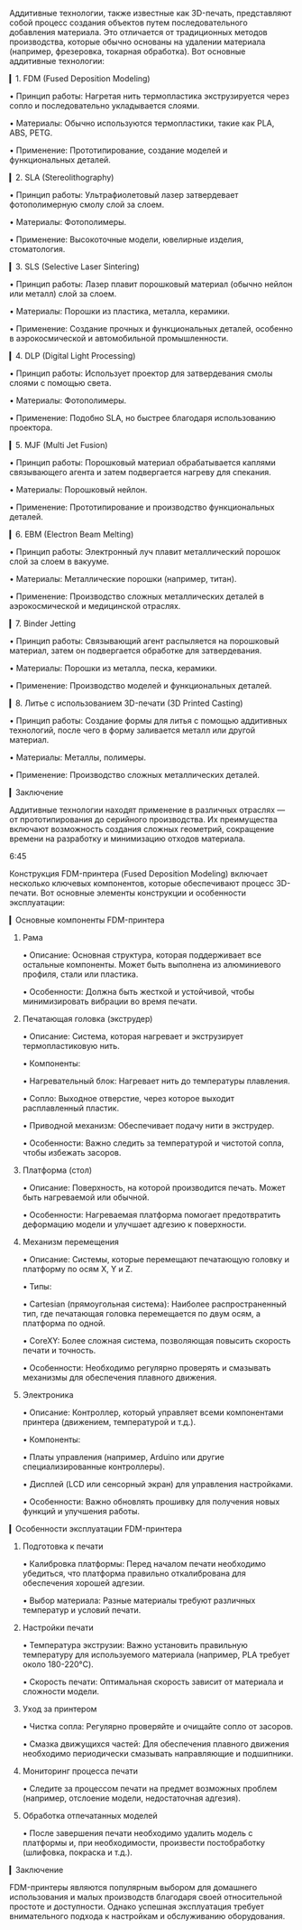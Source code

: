 Аддитивные технологии, также известные как 3D-печать, представляют собой процесс создания объектов путем последовательного добавления материала. Это отличается от традиционных методов производства, которые обычно основаны на удалении материала (например, фрезеровка, токарная обработка). Вот основные аддитивные технологии:

▎1. FDM (Fused Deposition Modeling)

• Принцип работы: Нагретая нить термопластика экструзируется через сопло и последовательно укладывается слоями.

• Материалы: Обычно используются термопластики, такие как PLA, ABS, PETG.

• Применение: Прототипирование, создание моделей и функциональных деталей.

▎2. SLA (Stereolithography)

• Принцип работы: Ультрафиолетовый лазер затвердевает фотополимерную смолу слой за слоем.

• Материалы: Фотополимеры.

• Применение: Высокоточные модели, ювелирные изделия, стоматология.

▎3. SLS (Selective Laser Sintering)

• Принцип работы: Лазер плавит порошковый материал (обычно нейлон или металл) слой за слоем.

• Материалы: Порошки из пластика, металла, керамики.

• Применение: Создание прочных и функциональных деталей, особенно в аэрокосмической и автомобильной промышленности.

▎4. DLP (Digital Light Processing)

• Принцип работы: Использует проектор для затвердевания смолы слоями с помощью света.

• Материалы: Фотополимеры.

• Применение: Подобно SLA, но быстрее благодаря использованию проектора.

▎5. MJF (Multi Jet Fusion)

• Принцип работы: Порошковый материал обрабатывается каплями связывающего агента и затем подвергается нагреву для спекания.

• Материалы: Порошковый нейлон.

• Применение: Прототипирование и производство функциональных деталей.

▎6. EBM (Electron Beam Melting)

• Принцип работы: Электронный луч плавит металлический порошок слой за слоем в вакууме.

• Материалы: Металлические порошки (например, титан).

• Применение: Производство сложных металлических деталей в аэрокосмической и медицинской отраслях.

▎7. Binder Jetting

• Принцип работы: Связывающий агент распыляется на порошковый материал, затем он подвергается обработке для затвердевания.

• Материалы: Порошки из металла, песка, керамики.

• Применение: Производство моделей и функциональных деталей.

▎8. Литье с использованием 3D-печати (3D Printed Casting)

• Принцип работы: Создание формы для литья с помощью аддитивных технологий, после чего в форму заливается металл или другой материал.

• Материалы: Металлы, полимеры.

• Применение: Производство сложных металлических деталей.

▎Заключение

Аддитивные технологии находят применение в различных отраслях — от прототипирования до серийного производства. Их преимущества включают возможность создания сложных геометрий, сокращение времени на разработку и минимизацию отходов материала.

6:45

Конструкция FDM-принтера (Fused Deposition Modeling) включает несколько ключевых компонентов, которые обеспечивают процесс 3D-печати. Вот основные элементы конструкции и особенности эксплуатации:

▎Основные компоненты FDM-принтера

1. Рама

   • Описание: Основная структура, которая поддерживает все остальные компоненты. Может быть выполнена из алюминиевого профиля, стали или пластика.

   • Особенности: Должна быть жесткой и устойчивой, чтобы минимизировать вибрации во время печати.

2. Печатающая головка (экструдер)

   • Описание: Система, которая нагревает и экструзирует термопластиковую нить.

   • Компоненты:

     • Нагревательный блок: Нагревает нить до температуры плавления.

     • Сопло: Выходное отверстие, через которое выходит расплавленный пластик.

     • Приводной механизм: Обеспечивает подачу нити в экструдер.

   • Особенности: Важно следить за температурой и чистотой сопла, чтобы избежать засоров.

3. Платформа (стол)

   • Описание: Поверхность, на которой производится печать. Может быть нагреваемой или обычной.

   • Особенности: Нагреваемая платформа помогает предотвратить деформацию модели и улучшает адгезию к поверхности.

4. Механизм перемещения

   • Описание: Системы, которые перемещают печатающую головку и платформу по осям X, Y и Z.

   • Типы:

     • Cartesian (прямоугольная система): Наиболее распространенный тип, где печатающая головка перемещается по двум осям, а платформа по одной.

     • CoreXY: Более сложная система, позволяющая повысить скорость печати и точность.

   • Особенности: Необходимо регулярно проверять и смазывать механизмы для обеспечения плавного движения.

5. Электроника

   • Описание: Контроллер, который управляет всеми компонентами принтера (движением, температурой и т.д.).

   • Компоненты:

     • Платы управления (например, Arduino или другие специализированные контроллеры).

     • Дисплей (LCD или сенсорный экран) для управления настройками.

   • Особенности: Важно обновлять прошивку для получения новых функций и улучшения работы.

▎Особенности эксплуатации FDM-принтера

1. Подготовка к печати

   • Калибровка платформы: Перед началом печати необходимо убедиться, что платформа правильно откалибрована для обеспечения хорошей адгезии.

   • Выбор материала: Разные материалы требуют различных температур и условий печати.

2. Настройки печати

   • Температура экструзии: Важно установить правильную температуру для используемого материала (например, PLA требует около 180-220°C).

   • Скорость печати: Оптимальная скорость зависит от материала и сложности модели.

3. Уход за принтером

   • Чистка сопла: Регулярно проверяйте и очищайте сопло от засоров.

   • Смазка движущихся частей: Для обеспечения плавного движения необходимо периодически смазывать направляющие и подшипники.

4. Мониторинг процесса печати

   • Следите за процессом печати на предмет возможных проблем (например, отслоение модели, недостаточная адгезия).

5. Обработка отпечатанных моделей

   • После завершения печати необходимо удалить модель с платформы и, при необходимости, произвести постобработку (шлифовка, покраска и т.д.).

▎Заключение

FDM-принтеры являются популярным выбором для домашнего использования и малых производств благодаря своей относительной простоте и доступности. Однако успешная эксплуатация требует внимательного подхода к настройкам и обслуживанию оборудования.